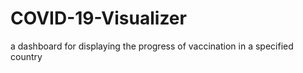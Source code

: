 # COVID-19-Visualizer
a dashboard for displaying the progress of vaccination in a specified country
